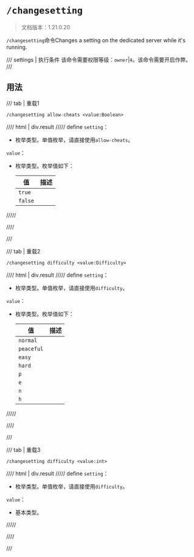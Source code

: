 # `/changesetting`

> 文档版本：1.21.0.20

`/changesetting`命令Changes a setting on the dedicated server while it's running.

/// settings | 执行条件
该命令需要权限等级：`owner`|`4`。该命令需要开启作弊。
///

## 用法

/// tab | 重载1
```mcfunction
/changesetting allow-cheats <value:Boolean>
```

//// html | div.result
///// define
`setting`：<!-- md:samp BoolSettingName -->

- 枚举类型。单值枚举，请直接使用`allow-cheats`。

`value`：<!-- md:samp Boolean -->

- 枚举类型。枚举值如下：

  |值|描述|
  |---|---|
  |`true`||
  |`false`||



/////

////

///

/// tab | 重载2
```mcfunction
/changesetting difficulty <value:Difficulty>
```

//// html | div.result
///// define
`setting`：<!-- md:samp DifficultySettingName -->

- 枚举类型。单值枚举，请直接使用`difficulty`。

`value`：<!-- md:samp Difficulty -->

- 枚举类型。枚举值如下：

  |值|描述|
  |---|---|
  |`normal`||
  |`peaceful`||
  |`easy`||
  |`hard`||
  |`p`||
  |`e`||
  |`n`||
  |`h`||



/////

////

///

/// tab | 重载3
```mcfunction
/changesetting difficulty <value:int>
```

//// html | div.result
///// define
`setting`：<!-- md:samp DifficultySettingName -->

- 枚举类型。单值枚举，请直接使用`difficulty`。

`value`：<!-- md:samp int -->

- 基本类型。


/////

////

///
